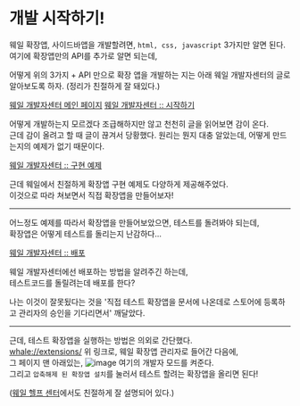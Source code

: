 # 개발 시작하기!

웨일 확장앱, 사이드바앱을 개발할려면, ```html, css, javascript``` 3가지만 알면 된다.  
여기에 확장앱만의 API를 추가로 알면 되는데,  

어떻게 위의 3가지 + API 만으로 확장 앱을 개발하는 지는 아래 웨일 개발자센터의 글로 알아보도록 하자. (정리가 친절하게 잘 돼있다.)

[웨일 개발자센터 메인 페이지](https://developers.whale.naver.com/)
[웨일 개발자센터 :: 시작하기](https://developers.whale.naver.com/getting_started/)

어떻게 개발하는지 모르겠다 조급해하지만 않고 천천히 글을 읽어보면 감이 온다.  
근데 감이 올려고 할 때 글이 끊겨서 당황했다. 원리는 뭔지 대충 알았는데, 어떻게 만드는지의 예제가 없기 때문이다.  

[웨일 개발자센터 :: 구현 예제](https://developers.whale.naver.com/tutorials/)

근데 웨일에서 친절하게 확장앱 구현 예제도 다양하게 제공해주었다.  
이것으로 따라 쳐보면서 직접 확장앱을 만들어보자!

---

어느정도 예제를 따라서 확장앱을 만들어보았으면, 테스트를 돌려봐야 되는데,  
확장앱은 어떻게 테스트를 돌리는지 난감하다...   

[웨일 개발자센터 :: 배포](https://developers.whale.naver.com/distribution/)

웨일 개발자센터에선 배포하는 방법을 알려주긴 하는데,   
테스트코드를 돌릴려는데 배포를 한다?   

나는 이것이 잘못됬다는 것을 '직접 테스트 확장앱을 문서에 나온데로 스토어에 등록하고 관리자의 승인을 기다리면서' 깨달았다.

---

근데, 테스트 확장앱을 실행하는 방법은 의외로 간단했다.    
[whale://extensions/](whale://extensions/)
위 링크로, 웨일 확장앱 관리자로 들어간 다음에,  
그 페이지 맨 아래있는, 
![image](https://user-images.githubusercontent.com/48408417/89118275-5958aa80-d4df-11ea-8c75-def8fb16e0b7.png)
여기의 개발자 모드를 켜준다.  
그리고 ```압축해제 된 확장앱 설치```를 눌러서 테스트 할려는 확장앱을 올리면 된다!

([웨일 헬프 센터](https://help.whale.naver.com/desktop/extensions/faq/5/)에서도 친절하게 잘 설명되어 있다.)